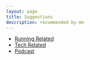 ```yaml
---
layout: page
title: Suggestions
description: recommended by me
---
```


* [Running Related][running]
* [Tech Related][tech]
* [Podcast][podcast]

[running]: running
[tech]: tech
[podcast]: podcast
